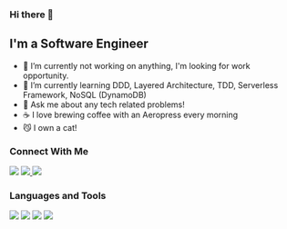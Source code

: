 ### Hi there 👋

## I'm a Software Engineer

- 🔭 I’m currently not working on anything, I'm looking for work opportunity.
- 🌱 I’m currently learning DDD, Layered Architecture, TDD, Serverless Framework, NoSQL (DynamoDB)
- 💬 Ask me about any tech related problems!
- ☕️ I love brewing coffee with an Aeropress every morning
- 😼 I own a cat!


### Connect With Me

<p align="left">  
<a href="mailto:adibtatriantama@gmail.com?subject=I've%20seen%20your%20Github%20profile" target="blank"><img src="https://img.icons8.com/color/35/000000/gmail.png"/></a>
<a href="https://www.linkedin.com/in/adibtatriantama" target="blank"><img src="https://img.icons8.com/color/35/000000/linkedin.png"/>
<a href="https://twitter.com/adibtatriantama" target="blank"><img src="https://img.icons8.com/color/35/000000/twitter--v2.png"/></a>
</p>

### Languages and Tools

<p>
<img src="https://img.icons8.com/color/35/000000/typescript.png"/>
<img src="https://img.icons8.com/color/35/000000/nodejs.png"/>
<img src="https://img.icons8.com/color/35/000000/visual-studio-code-2019.png"/>
<img src="https://img.icons8.com/color/35/000000/github.png"/> 
</p>
